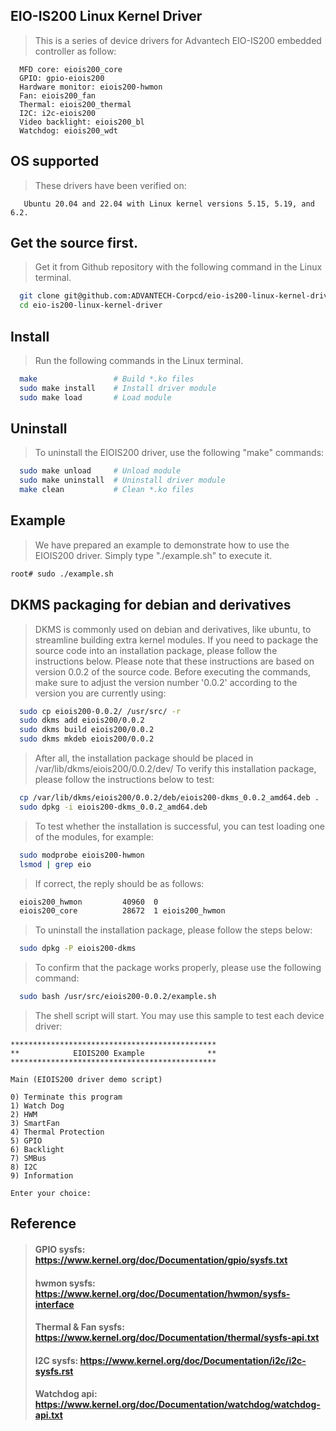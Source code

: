 ## EIO-IS200 Linux Kernel Driver
> This is a series of device drivers for Advantech EIO-IS200 embedded controller as follow:
```
  MFD core: eiois200_core
  GPIO: gpio-eiois200
  Hardware monitor: eiois200-hwmon
  Fan: eiois200_fan
  Thermal: eiois200_thermal
  I2C: i2c-eiois200
  Video backlight: eiois200_bl
  Watchdog: eiois200_wdt
```
## OS supported
> These drivers have been verified on:
 ```
    Ubuntu 20.04 and 22.04 with Linux kernel versions 5.15, 5.19, and 6.2.
 ```
## Get the source first.
> Get it from Github repository with the following command in the Linux terminal.

```bash
  git clone git@github.com:ADVANTECH-Corpcd/eio-is200-linux-kernel-driver.git
  cd eio-is200-linux-kernel-driver
```
## Install
> Run the following commands in the Linux terminal.
```bash
  make                 # Build *.ko files
  sudo make install    # Install driver module
  sudo make load       # Load module
```
## Uninstall
> To uninstall the EIOIS200 driver, use the following "make" commands:
```bash
  sudo make unload     # Unload module
  sudo make uninstall  # Uninstall driver module
  make clean           # Clean *.ko files
```

## Example
> We have prepared an example to demonstrate how to use the EIOIS200 driver. Simply type "./example.sh" to execute it.
```bash
root# sudo ./example.sh
```

## DKMS packaging for debian and derivatives
> DKMS is commonly used on debian and derivatives, like ubuntu, to streamline building extra kernel modules. If you need to package the source code into an installation package, please follow the instructions below. Please note that these instructions are based on version 0.0.2 of the source code. Before executing the commands, make sure to adjust the version number '0.0.2' according to the version you are currently using:
```bash
  sudo cp eiois200-0.0.2/ /usr/src/ -r
  sudo dkms add eiois200/0.0.2
  sudo dkms build eiois200/0.0.2
  sudo dkms mkdeb eiois200/0.0.2
```
> After all, the installation package should be placed in /var/lib/dkms/eiois200/0.0.2/dev/
> To verify this installation package, please follow the instructions below to test:
```bash
  cp /var/lib/dkms/eiois200/0.0.2/deb/eiois200-dkms_0.0.2_amd64.deb .
  sudo dpkg -i eiois200-dkms_0.0.2_amd64.deb
```
> To test whether the installation is successful, you can test loading one of the modules, for example:
```bash
  sudo modprobe eiois200-hwmon
  lsmod | grep eio
```
> If correct, the reply should be as follows:
```bash
  eiois200_hwmon         40960  0
  eiois200_core          28672  1 eiois200_hwmon
```
> To uninstall the installation package, please follow the steps below:
```bash
  sudo dpkg -P eiois200-dkms
```
> To confirm that the package works properly, please use the following command:
```bash
  sudo bash /usr/src/eiois200-0.0.2/example.sh
```
> The shell script will start. You may use this sample to test each device driver:
```
**********************************************
**            EIOIS200 Example              **
**********************************************

Main (EIOIS200 driver demo script)

0) Terminate this program
1) Watch Dog
2) HWM
3) SmartFan
4) Thermal Protection
5) GPIO
6) Backlight
7) SMBus
8) I2C
9) Information

Enter your choice: 
```
## Reference
> #### GPIO sysfs: https://www.kernel.org/doc/Documentation/gpio/sysfs.txt
> #### hwmon sysfs: https://www.kernel.org/doc/Documentation/hwmon/sysfs-interface
> #### Thermal & Fan sysfs: https://www.kernel.org/doc/Documentation/thermal/sysfs-api.txt
> #### I2C sysfs: https://www.kernel.org/doc/Documentation/i2c/i2c-sysfs.rst
> #### Watchdog api: https://www.kernel.org/doc/Documentation/watchdog/watchdog-api.txt
